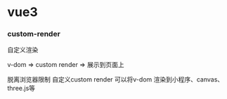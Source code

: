 # vue3
### custom-render 

自定义渲染

v-dom => custom render => 展示到页面上

脱离浏览器限制 
自定义custom render 可以将v-dom 渲染到小程序、canvas、three.js等

